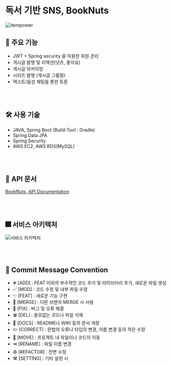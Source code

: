 # 독서 기반 SNS, BookNuts
![itemposter](https://user-images.githubusercontent.com/78673570/169695709-b6c4cc7b-5afe-461c-99d3-803b27dbd395.jpg)

## 🥜 주요 기능
- JWT + Spring security 을 이용한 회원 관리
- 게시글 발행 및 리액션(넛츠, 좋아요)
- 게시글 아카이빙
- 시리즈 발행 (게시글 그룹핑)
- 텍스트/음성 채팅을 통한 토론


<br><br>
## 🛠 사용 기술
- JAVA, Spring Boot (Build-Tool : Gradle)
- Spring Data JPA
- Spring Security
- AWS EC2, AWS RDS(MySQL)

<br><br>
## 📑 API 문서
[BookNuts, API Documentation](https://jaejeong-sohn.gitbook.io/booknuts-apis/)


<br><br>
## 🎆 서비스 아키텍처
![서비스 아키텍처](https://user-images.githubusercontent.com/78673570/170637777-79d9582b-a1e4-47b9-883f-62e0204cd270.png)


<br><br>
## 📌 Commit Message Convention
- ➕ [ADD] : FEAT 이외의 부수적인 코드 추가 및 라이브러리 추가, 새로운 파일 생성
- ✅ [MOD] : 코드 수정 및 내부 파일 수정
- ✨ [FEAT] : 새로운 기능 구현
- 🔀 [MERGE] : 다른 브랜치 MERGE 시 사용
- 🔨 [FIX] : 버그 및 오류 해결
- 🗑️ [DEL] : 쓸모없는 코드나 파일 삭제
- 📝 [DOCS] : README나 WIKI 등의 문서 개정
- ✏️ [CORRECT] : 문법의 오류나 타입의 변경, 이름 변경 등의 작은 수정
- 🚚 [MOVE] : 프로젝트 내 파일이나 코드의 이동
- ⏪️ [RENAME] : 파일 이름 변경
- ♻️ [REFACTOR] : 전면 수정
- 🛠 [SETTING] : 기타 설정 시


